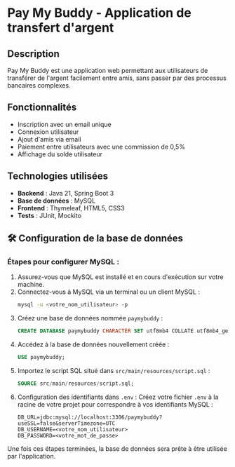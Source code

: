 # Pay My Buddy - Application de transfert d'argent

## Description
Pay My Buddy est une application web permettant aux utilisateurs de transférer de l'argent facilement entre amis, sans passer par des processus bancaires complexes.

## Fonctionnalités
- Inscription avec un email unique
- Connexion utilisateur
- Ajout d'amis via email
- Paiement entre utilisateurs avec une commission de 0,5%
- Affichage du solde utilisateur

## Technologies utilisées
- **Backend** : Java 21, Spring Boot 3
- **Base de données** : MySQL
- **Frontend** : Thymeleaf, HTML5, CSS3
- **Tests** : JUnit, Mockito

## 🛠️ Configuration de la base de données

### Étapes pour configurer MySQL :
1. Assurez-vous que MySQL est installé et en cours d'exécution sur votre machine.
2. Connectez-vous à MySQL via un terminal ou un client MySQL :
   ```bash
   mysql -u <votre_nom_utilisateur> -p
   ```
3. Créez une base de données nommée `paymybuddy` :
   ```sql
   CREATE DATABASE paymybuddy CHARACTER SET utf8mb4 COLLATE utf8mb4_general_ci;
   ```
4. Accédez à la base de données nouvellement créée :
   ```sql
   USE paymybuddy;
   ```
5. Importez le script SQL situé dans `src/main/resources/script.sql` :
   ```sql
   SOURCE src/main/resources/script.sql;
   ```
6. Configuration des identifiants dans `.env` :
   Créez votre fichier `.env` à la racine de votre projet pour correspondre à vos identifiants MySQL :
   ```env
   DB_URL=jdbc:mysql://localhost:3306/paymybuddy?useSSL=false&serverTimezone=UTC
   DB_USERNAME=<votre_nom_utilisateur>
   DB_PASSWORD=<votre_mot_de_passe>
   ```

Une fois ces étapes terminées, la base de données sera prête à être utilisée par l'application.